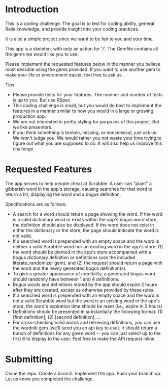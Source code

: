 # Introduction

This is a coding challenge. The goal is to test for coding ability, general Rails knowledge, and provide insight into your coding practices.

It is also a simple project since we want to be fair to you and your time.

This app is a skeleton, with only an action for '/'. The Gemfile contains all the gems we would like you to use.

Please implement the requested features below in the manner you believe most sensible using the gems provided. If you want to use another gem to make your life or environment easier, feel free to ask us.

Tips:

* Please provide tests for your features. The manner and number of tests is up to you. But use RSpec.
* This coding challenge is small, but you would do best to implement the features in a manner similar to how you would in a large or growing production app.
* We are not interested in pretty styling for purposes of this project. But we like presenters.
* If you think something is broken, missing, or nonsensical, just ask us. We won't judge you. We would rather you not waste your time trying to figure out what you are supposed to do. It will also help us improve this challenge.

# Requested Features

The app serves to help people cheat at Scrabble. A user can "plant" a gibberish word in the app's storage, causing searches for that word to return a hit, displaying the word and a bogus definition.

Specifications are as follows:

* A search for a word should return a page showing the word. If the word is a valid dictionary word or exists within the app's bogus word store, the definition should also be displayed. If the word does not exist in either the dictionary or the store, the page should indicate the word is not valid.
* If a searched word is prepended with an empty space and the word is neither a valid Scrabble word nor an existing word in the app's store: (1) the word should be planted in the app's store accompanied with a bogus dictionary definition or definitions (use the included literate_randomizer gem), and (2) the request should return a page with the word and the newly generated bogus definition(s).
* To give a greater appearance of credibility, a generated bogus word should randomly have between 1 and 4 definitions.
* Bogus words and definitions stored by the app should expire 2 hours after they are created, except as otherwise provided by these rules.
* If a searched word is prepended with an empty space and the word is not a valid Scrabble word but the word is an existing word in the app's store, the word's expiration time should be reset (i.e., expire in 2 hours)
* Definitions should be presented in substantially the following format: (1) [first definition]; (2) [second definition]; ...
* For cross-checking valid words and retrieving definitions, you can use the wordnik gem (we'll send you an api key to use). It should return a bunch of definitions for any given word -- you can just select up to the first 6 to display to the user. Feel free to make the API request inline.

# Submitting

Clone the repo. Create a branch. Implement the app. Push your branch up. Let us know you completed the challenge.
